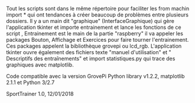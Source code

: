 Tout les scripts sont dans le même répertoire pour faciliter les from machin import * qui ont tendances 
à créer beaucoup de problèmes entre plusieurs dossiers.
Il y a un main dit "graphique" (InterfaceGraphique) qui gère l'application tkinter et importe entrainement et lance les fonctions de ce script
, Entrainement est le main de la partie "raspberry" il va appeler les packages Bouton, Affichage et Exercices pour faire tourner 
l'entrainement. Ces packages appelent la bibliothèque grovepi ou lcd_rgb.
L'application tkinter ouvre également des fichiers texte "manuel d'utilisation" et " Descriptifs des entraînements"
et import statistiques.py qui trace des graphiques avec matplotlib.

Code compatible avec la version GrovePi Python library v1.2.2, matplotlib 2.1.1 et Python 3/2.7

SportTrainer 1.0, 12/01/2018

